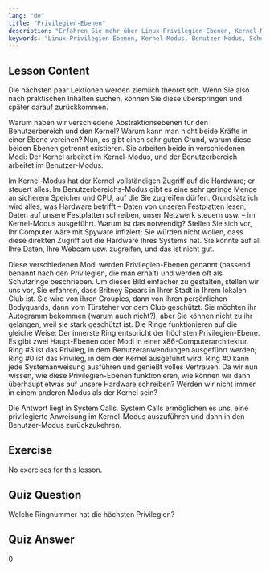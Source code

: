 ```yaml
---
lang: "de"
title: "Privilegien-Ebenen"
description: "Erfahren Sie mehr über Linux-Privilegien-Ebenen, Kernel-Modus und Benutzer-Modus. Verstehen Sie Schutzringe und Systemaufrufe für sicheren Hardware-Zugriff. Beginnen Sie Ihre Linux-Reise!"
keywords: "Linux-Privilegien-Ebenen, Kernel-Modus, Benutzer-Modus, Schutzringe, Systemaufrufe, Linux-Sicherheit, Linux für Anfänger, Linux-Tutorial"
---
```


## Lesson Content

Die nächsten paar Lektionen werden ziemlich theoretisch. Wenn Sie also nach praktischen Inhalten suchen, können Sie diese überspringen und später darauf zurückkommen.

Warum haben wir verschiedene Abstraktionsebenen für den Benutzerbereich und den Kernel? Warum kann man nicht beide Kräfte in einer Ebene vereinen? Nun, es gibt einen sehr guten Grund, warum diese beiden Ebenen getrennt existieren. Sie arbeiten beide in verschiedenen Modi: Der Kernel arbeitet im Kernel-Modus, und der Benutzerbereich arbeitet im Benutzer-Modus.

Im Kernel-Modus hat der Kernel vollständigen Zugriff auf die Hardware; er steuert alles. Im Benutzerbereichs-Modus gibt es eine sehr geringe Menge an sicherem Speicher und CPU, auf die Sie zugreifen dürfen. Grundsätzlich wird alles, was Hardware betrifft – Daten von unseren Festplatten lesen, Daten auf unsere Festplatten schreiben, unser Netzwerk steuern usw. – im Kernel-Modus ausgeführt. Warum ist das notwendig? Stellen Sie sich vor, Ihr Computer wäre mit Spyware infiziert; Sie würden nicht wollen, dass diese direkten Zugriff auf die Hardware Ihres Systems hat. Sie könnte auf all Ihre Daten, Ihre Webcam usw. zugreifen, und das ist nicht gut.

Diese verschiedenen Modi werden Privilegien-Ebenen genannt (passend benannt nach den Privilegien, die man erhält) und werden oft als Schutzringe beschrieben. Um dieses Bild einfacher zu gestalten, stellen wir uns vor, Sie erfahren, dass Britney Spears in Ihrer Stadt in Ihrem lokalen Club ist. Sie wird von ihren Groupies, dann von ihren persönlichen Bodyguards, dann vom Türsteher vor dem Club geschützt. Sie möchten ihr Autogramm bekommen (warum auch nicht?), aber Sie können nicht zu ihr gelangen, weil sie stark geschützt ist. Die Ringe funktionieren auf die gleiche Weise: Der innerste Ring entspricht der höchsten Privilegien-Ebene. Es gibt zwei Haupt-Ebenen oder Modi in einer x86-Computerarchitektur. Ring #3 ist das Privileg, in dem Benutzeranwendungen ausgeführt werden; Ring #0 ist das Privileg, in dem der Kernel ausgeführt wird. Ring #0 kann jede Systemanweisung ausführen und genießt volles Vertrauen. Da wir nun wissen, wie diese Privilegien-Ebenen funktionieren, wie können wir dann überhaupt etwas auf unsere Hardware schreiben? Werden wir nicht immer in einem anderen Modus als der Kernel sein?

Die Antwort liegt in System Calls. System Calls ermöglichen es uns, eine privilegierte Anweisung im Kernel-Modus auszuführen und dann in den Benutzer-Modus zurückzukehren.

## Exercise

No exercises for this lesson.

## Quiz Question

Welche Ringnummer hat die höchsten Privilegien?

## Quiz Answer

0
